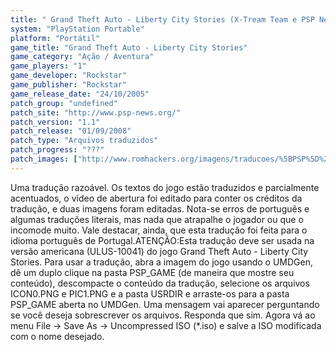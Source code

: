 ```yaml
---
title: " Grand Theft Auto - Liberty City Stories (X-Tream Team e PSP News)"
system: "PlayStation Portable"
platform: "Portátil"
game_title: "Grand Theft Auto - Liberty City Stories"
game_category: "Ação / Aventura"
game_players: "1"
game_developer: "Rockstar"
game_publisher: "Rockstar"
game_release_date: "24/10/2005"
patch_group: "undefined"
patch_site: "http://www.psp-news.org/"
patch_version: "1.1"
patch_release: "01/09/2008"
patch_type: "Arquivos traduzidos"
patch_progress: "???"
patch_images: ["http://www.romhackers.org/imagens/traducoes/%5BPSP%5D%20Grand%20Theft%20Auto%20-%20Liberty%20City%20Stories%20-%20X-Tream%20Team%20e%20PSP%20News%20-%201.jpg","http://www.romhackers.org/imagens/traducoes/%5BPSP%5D%20Grand%20Theft%20Auto%20-%20Liberty%20City%20Stories%20-%20X-Tream%20Team%20e%20PSP%20News%20-%202.jpg","http://www.romhackers.org/imagens/traducoes/%5BPSP%5D%20Grand%20Theft%20Auto%20-%20Liberty%20City%20Stories%20-%20X-Tream%20Team%20e%20PSP%20News%20-%203.jpg"]
---
```

Uma tradução razoável. Os textos do jogo estão traduzidos e parcialmente acentuados, o vídeo de abertura foi editado para conter os créditos da tradução, e duas imagens foram editadas. Nota-se erros de português e algumas traduções literais, mas nada que atrapalhe o jogador ou que o incomode muito. Vale destacar, ainda, que esta tradução foi feita para o idioma português de Portugal.ATENÇÃO:Esta tradução deve ser usada na versão americana (ULUS-10041) do jogo Grand Theft Auto - Liberty City Stories. Para usar a tradução, abra a imagem do jogo usando o UMDGen, dê um duplo clique na pasta PSP_GAME (de maneira que mostre seu conteúdo), descompacte o conteúdo da tradução, selecione os arquivos ICON0.PNG e PIC1.PNG e a pasta USRDIR e arraste-os para a pasta PSP_GAME aberta no UMDGen. Uma mensagem vai aparecer perguntando se você deseja sobrescrever os arquivos. Responda que sim. Agora vá ao menu File -> Save As -> Uncompressed ISO (*.iso) e salve a ISO modificada com o nome desejado.